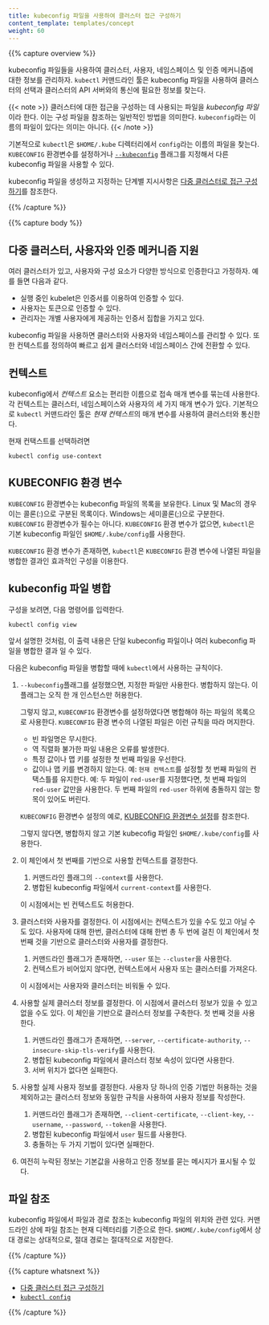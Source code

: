 ```yaml
---
title: kubeconfig 파일을 사용하여 클러스터 접근 구성하기
content_template: templates/concept
weight: 60
---
```


{{% capture overview %}}

kubeconfig 파일들을 사용하여 클러스터, 사용자, 네임스페이스 및 인증 메커니즘에 대한 정보를 관리하자.
`kubectl` 커맨드라인 툴은 kubeconfig 파일을 사용하여
클러스터의 선택과
클러스터의 API 서버와의 통신에 필요한 정보를 찾는다.

{{< note >}}
클러스터에 대한 접근을 구성하는 데 사용되는 파일을 *kubeconfig 파일* 이라 한다.
이는 구성 파일을 참조하는 일반적인 방법을 의미한다.
`kubeconfig`라는 이름의 파일이 있다는 의미는 아니다.
{{< /note >}}

기본적으로 `kubectl`은 `$HOME/.kube` 디렉터리에서 `config`라는 이름의 파일을 찾는다.
`KUBECONFIG` 환경변수를 설정하거나
[`--kubeconfig`](/docs/reference/generated/kubectl/kubectl/) 플래그를 지정해서
다른 kubeconfig 파일을 사용할 수 있다.

kubeconfig 파일을 생성하고 지정하는 단계별 지시사항은
[다중 클러스터로 접근 구성하기](/docs/tasks/access-application-cluster/configure-access-multiple-clusters)를 참조한다.

{{% /capture %}}


{{% capture body %}}

## 다중 클러스터, 사용자와 인증 메커니즘 지원

여러 클러스터가 있고, 사용자와 구성 요소가 다양한 방식으로 인증한다고 가정하자.
예를 들면 다음과 같다.

- 실행 중인 kubelet은 인증서를 이용하여 인증할 수 있다.
- 사용자는 토큰으로 인증할 수 있다.
- 관리자는 개별 사용자에게 제공하는 인증서 집합을 가지고 있다.

kubeconfig 파일을 사용하면 클러스터와 사용자와 네임스페이스를 관리할 수 있다.
또한 컨텍스트를 정의하여
빠르고 쉽게 클러스터와 네임스페이스 간에 전환할 수 있다.

## 컨텍스트

kubeconfig에서 *컨텍스트* 요소는 편리한 이름으로 접속 매개 변수를 묶는데 사용한다.
각 컨텍스트는 클러스터, 네임스페이스와 사용자의 세 가지 매개 변수가 있다.
기본적으로 `kubectl` 커맨드라인 툴은 *현재 컨텍스트*의 매개 변수를
사용하여 클러스터와 통신한다.

현재 컨택스트를 선택하려면
```
kubectl config use-context
```

## KUBECONFIG 환경 변수

`KUBECONFIG` 환경변수는 kubeconfig 파일의 목록을 보유한다.
Linux 및 Mac의 경우 이는 콜론(:)으로 구분된 목록이다.
Windows는 세미콜론(;)으로 구분한다. `KUBECONFIG` 환경변수가 필수는 아니다.
`KUBECONFIG` 환경 변수가 없으면,
`kubectl`은 기본 kubeconfig 파일인 `$HOME/.kube/config`를 사용한다.

`KUBECONFIG` 환경 변수가 존재하면, `kubectl`은
`KUBECONFIG` 환경 변수에 나열된 파일을 병합한 결과인
효과적인 구성을 이용한다.

## kubeconfig 파일 병합

구성을 보려면, 다음 명령어를 입력한다.

```shell
kubectl config view
```

앞서 설명한 것처럼, 이 출력 내용은 단일 kubeconfig 파일이나
여러 kubeconfig 파일을 병합한 결과 일 수 있다.

다음은 kubeconfig 파일을 병합할 때에 `kubectl`에서 사용하는 규칙이다.

1. `--kubeconfig`플래그를 설정했으면, 지정한 파일만 사용한다. 병합하지 않는다.
   이 플래그는 오직 한 개 인스턴스만 허용한다.

   그렇지 않고, `KUBECONFIG` 환경변수를 설정하였다면
   병합해야 하는 파일의 목록으로 사용한다.
   `KUBECONFIG` 환경 변수의 나열된 파일은
   이런 규칙을 따라 머지한다.

   * 빈 파일명은 무시한다.
   * 역 직렬화 불가한 파일 내용은 오류를 발생한다.
   * 특정 값이나 맵 키를 설정한 첫 번째 파일을 우선한다.
   * 값이나 맵 키를 변경하지 않는다.
     예: `현재 컨텍스트`를 설정할 첫 번째 파일의 컨택스틀를 유지한다.
     예: 두 파일이 `red-user`를 지정했다면, 첫 번째 파일의 `red-user` 값만을 사용한다.
     두 번째 파일의 `red-user` 하위에 충돌하지 않는 항목이 있어도 버린다.

   `KUBECONFIG` 환경변수 설정의 예로,
   [KUBECONFIG 환경변수 설정](/docs/tasks/access-application-cluster/configure-access-multiple-clusters/#set-the-kubeconfig-environment-variable)를 참조한다.

   그렇지 않다면, 병합하지 않고 기본 kubecofig 파일인 `$HOME/.kube/config`를 사용한다.

1. 이 체인에서 첫 번째를 기반으로 사용할 컨텍스트를 결정한다.

    1. 커맨드라인 플래그의 `--context`를 사용한다.
    1. 병합된 kubeconfig 파일에서 `current-context`를 사용한다.

   이 시점에서는 빈 컨텍스트도 허용한다.

1. 클러스터와 사용자를 결정한다. 이 시점에서는 컨텍스트가 있을 수도 있고 아닐 수도 있다.
   사용자에 대해 한번, 클러스터에 대해 한번 총 두 번에 걸친
   이 체인에서 첫 번째 것을 기반으로 클러스터와 사용자를 결정한다.

   1. 커맨드라인 플래그가 존재하면, `--user` 또는 `--cluster`을 사용한다.
   1. 컨텍스트가 비어있지 않다면, 컨텍스트에서 사용자 또는 클러스터를 가져온다.

   이 시점에서는 사용자와 클러스터는 비워둘 수 있다.

1. 사용할 실제 클러스터 정보를 결정한다.
   이 시점에서 클러스터 정보가 있을 수 있고 없을 수도 있다.
   이 체인을 기반으로 클러스터 정보를 구축한다. 첫 번째 것을 사용한다.

   1. 커맨드라인 플래그가 존재하면, `--server`, `--certificate-authority`, `--insecure-skip-tls-verify`를 사용한다.
   1. 병합된 kubeconfig 파일에서 클러스터 정보 속성이 있다면 사용한다.
   1. 서버 위치가 없다면 실패한다.

1. 사용할 실제 사용자 정보를 결정한다.
   사용자 당 하나의 인증 기법만 허용하는 것을 제외하고는
   클러스터 정보와 동일한 규칙을 사용하여 사용자 정보를 작성한다.

   1. 커맨드라인 플래그가 존재하면, `--client-certificate`, `--client-key`, `--username`, `--password`, `--token`을 사용한다.
   1. 병합된 kubeconfig 파일에서 `user` 필드를 사용한다.
   1. 충돌하는 두 가지 기법이 있다면 실패한다.

1. 여전히 누락된 정보는 기본값을 사용하고
   인증 정보를 묻는 메시지가 표시될 수 있다.

## 파일 참조

kubeconfig 파일에서 파일과 경로 참조는 kubeconfig 파일의 위치와 관련 있다.
커맨드라인 상에 파일 참조는 현재 디렉터리를 기준으로 한다.
`$HOME/.kube/config`에서 상대 경로는 상대적으로, 절대 경로는
절대적으로 저장한다.

{{% /capture %}}


{{% capture whatsnext %}}

* [다중 클러스터 접근 구성하기](/docs/tasks/access-application-cluster/configure-access-multiple-clusters/)
* [`kubectl config`](/docs/reference/generated/kubectl/kubectl-commands#config)

{{% /capture %}}


